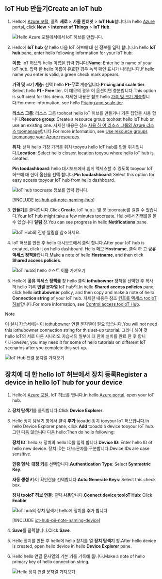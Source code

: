 ## <a name="create-an-iot-hub"></a><span data-ttu-id="8f109-101">IoT Hub 만들기</span><span class="sxs-lookup"><span data-stu-id="8f109-101">Create an IoT hub</span></span>

1. <span data-ttu-id="8f109-102">Hello에 [Azure 포털](https://portal.azure.com/), 클릭 **새로** > **사물 인터넷** > **IoT Hub**합니다.</span><span class="sxs-lookup"><span data-stu-id="8f109-102">In hello [Azure portal](https://portal.azure.com/), click **New** > **Internet of Things** > **IoT Hub**.</span></span>

   ![Hello Azure 포털에서에서 IoT 허브를 만듭니다.](../articles/iot-hub/media/iot-hub-create-hub-and-device/1_create-azure-iot-hub-portal.png)
2. <span data-ttu-id="8f109-104">Hello에 **IoT hub** 창 hello 다음 IoT 허브에 대 한 정보를 입력 합니다.</span><span class="sxs-lookup"><span data-stu-id="8f109-104">In hello **IoT hub** pane, enter hello following information for your IoT hub:</span></span>

     <span data-ttu-id="8f109-105">**이름**: IoT 허브의 hello 이름을 입력 합니다.</span><span class="sxs-lookup"><span data-stu-id="8f109-105">**Name**: Enter hello name of your IoT hub.</span></span> <span data-ttu-id="8f109-106">입력 한 hello 이름이 유효한 경우 녹색 확인 표시가 나타납니다.</span><span class="sxs-lookup"><span data-stu-id="8f109-106">If hello name you enter is valid, a green check mark appears.</span></span>

     <span data-ttu-id="8f109-107">**가격 및 크기 계층**: 선택 hello **F1-무료** 계층입니다.</span><span class="sxs-lookup"><span data-stu-id="8f109-107">**Pricing and scale tier**: Select hello **F1 - Free** tier.</span></span> <span data-ttu-id="8f109-108">이 데모의 경우 이 옵션이면 충분합니다.</span><span class="sxs-lookup"><span data-stu-id="8f109-108">This option is sufficient for this demo.</span></span> <span data-ttu-id="8f109-109">자세한 내용은 참조 hello [가격 및 크기 계층](https://azure.microsoft.com/pricing/details/iot-hub/)합니다.</span><span class="sxs-lookup"><span data-stu-id="8f109-109">For more information, see hello [Pricing and scale tier](https://azure.microsoft.com/pricing/details/iot-hub/).</span></span>

     <span data-ttu-id="8f109-110">**리소스 그룹**: 리소스 그룹 toohost hello IoT 허브를 만들거나 기존 집합을 사용 합니다.</span><span class="sxs-lookup"><span data-stu-id="8f109-110">**Resource group**: Create a resource group toohost hello IoT hub or use an existing one.</span></span> <span data-ttu-id="8f109-111">자세한 내용은 참조 [사용 하 여 리소스 그룹의 Azure 리소스 toomanage](../articles/azure-resource-manager/resource-group-portal.md)합니다.</span><span class="sxs-lookup"><span data-stu-id="8f109-111">For more information, see [Use resource groups toomanage your Azure resources](../articles/azure-resource-manager/resource-group-portal.md).</span></span>

     <span data-ttu-id="8f109-112">**위치**: 선택 hello 가장 가까운 위치 tooyou hello IoT hub를 만들 위치입니다.</span><span class="sxs-lookup"><span data-stu-id="8f109-112">**Location**: Select hello closest location tooyou where hello IoT hub is created.</span></span>

     <span data-ttu-id="8f109-113">**Pin toodashboard**: hello 대시보드에서 쉽게 액세스할 수 있도록 tooyour IoT 허브에 대 한이 옵션을 선택 합니다.</span><span class="sxs-lookup"><span data-stu-id="8f109-113">**Pin toodashboard**: Select this option for easy access tooyour IoT hub from hello dashboard.</span></span>

   ![IoT hub toocreate 정보를 입력 합니다.](../articles/iot-hub/media/iot-hub-create-hub-and-device/2_fill-in-fields-for-azure-iot-hub-portal.png)

   [!INCLUDE [iot-hub-pii-note-naming-hub](iot-hub-pii-note-naming-hub.md)]

3. <span data-ttu-id="8f109-115">**만들기**를 클릭합니다.</span><span class="sxs-lookup"><span data-stu-id="8f109-115">Click **Create**.</span></span> <span data-ttu-id="8f109-116">IoT hub는 몇 분 toocreate를 걸릴 수 있습니다.</span><span class="sxs-lookup"><span data-stu-id="8f109-116">Your IoT hub might take a few minutes toocreate.</span></span> <span data-ttu-id="8f109-117">Hello에서 진행률을 볼 수 있습니다 **알림** 창.</span><span class="sxs-lookup"><span data-stu-id="8f109-117">You can see progress in hello **Notifications** pane.</span></span>

   ![IoT Hub의 진행 알림을 참조하세요.](../articles/iot-hub/media/iot-hub-create-hub-and-device/3_notification-azure-iot-hub-creation-progress-portal.png)

4. <span data-ttu-id="8f109-119">IoT 허브를 만든 후 hello 대시보드에서 클릭 합니다.</span><span class="sxs-lookup"><span data-stu-id="8f109-119">After your IoT hub is created, click it on hello dashboard.</span></span> <span data-ttu-id="8f109-120">Hello 메모 **Hostname**, 클릭 하 고 **공유 액세스 정책을**합니다.</span><span class="sxs-lookup"><span data-stu-id="8f109-120">Make a note of hello **Hostname**, and then click **Shared access policies**.</span></span>

   ![IoT hub의 hello 호스트 이름 가져오기](../articles/iot-hub/media/iot-hub-create-hub-and-device/4_get-azure-iot-hub-hostname-portal.png)

5. <span data-ttu-id="8f109-122">Hello에 **공유 액세스 정책을** 창 hello 클릭 **iothubowner** 정책을 선택한 후 복사 하 hello 기록 **연결 문자열** IoT hub의.</span><span class="sxs-lookup"><span data-stu-id="8f109-122">In hello **Shared access policies** pane, click hello **iothubowner** policy, and then copy and make a note of hello **Connection string** of your IoT hub.</span></span> <span data-ttu-id="8f109-123">자세한 내용은 참조 [컨트롤 액세스 tooIoT 허브](../articles/iot-hub/iot-hub-devguide-security.md)합니다.</span><span class="sxs-lookup"><span data-stu-id="8f109-123">For more information, see [Control access tooIoT Hub](../articles/iot-hub/iot-hub-devguide-security.md).</span></span>

> [!NOTE] 
<span data-ttu-id="8f109-124">이 설치 자습서에는 이 iothubowner 연결 문자열이 필요 없습니다.</span><span class="sxs-lookup"><span data-stu-id="8f109-124">You will not need this iothubowner connection string for this set-up tutorial.</span></span> <span data-ttu-id="8f109-125">그러나 해야 것 hello IoT의 서로 다른 시나리오 자습서의 일부에 대 한이 설치를 완료 한 후 합니다.</span><span class="sxs-lookup"><span data-stu-id="8f109-125">However, you may need it for some of hello tutorials on different IoT scenarios after you complete this set-up.</span></span>

   ![IoT Hub 연결 문자열 가져오기](../articles/iot-hub/media/iot-hub-create-hub-and-device/5_get-azure-iot-hub-connection-string-portal.png)

## <a name="register-a-device-in-hello-iot-hub-for-your-device"></a><span data-ttu-id="8f109-127">장치에 대 한 hello IoT 허브에서 장치 등록</span><span class="sxs-lookup"><span data-stu-id="8f109-127">Register a device in hello IoT hub for your device</span></span>

1. <span data-ttu-id="8f109-128">Hello에 [Azure 포털](https://portal.azure.com/), IoT 허브를 엽니다.</span><span class="sxs-lookup"><span data-stu-id="8f109-128">In hello [Azure portal](https://portal.azure.com/), open your IoT hub.</span></span>

2. <span data-ttu-id="8f109-129">**장치 탐색기**를 클릭합니다.</span><span class="sxs-lookup"><span data-stu-id="8f109-129">Click **Device Explorer**.</span></span>
3. <span data-ttu-id="8f109-130">Hello 장치 탐색기 창에서 클릭 **추가** tooadd 장치 tooyour IoT 허브입니다.</span><span class="sxs-lookup"><span data-stu-id="8f109-130">In hello Device Explorer pane, click **Add** tooadd a device tooyour IoT hub.</span></span> <span data-ttu-id="8f109-131">그런 다음 않습니다 다음 hello:</span><span class="sxs-lookup"><span data-stu-id="8f109-131">Then do hello following:</span></span>

   <span data-ttu-id="8f109-132">**장치 ID**: hello 새 장치의 hello ID를 입력 합니다.</span><span class="sxs-lookup"><span data-stu-id="8f109-132">**Device ID**: Enter hello ID of hello new device.</span></span> <span data-ttu-id="8f109-133">장치 ID는 대/소문자를 구분합니다.</span><span class="sxs-lookup"><span data-stu-id="8f109-133">Device IDs are case sensitive.</span></span>

   <span data-ttu-id="8f109-134">**인증 형식**: **대칭 키**를 선택합니다.</span><span class="sxs-lookup"><span data-stu-id="8f109-134">**Authentication Type**: Select **Symmetric Key**.</span></span>

   <span data-ttu-id="8f109-135">**자동 생성 키**:이 확인란을 선택합니다.</span><span class="sxs-lookup"><span data-stu-id="8f109-135">**Auto Generate Keys**: Select this check box.</span></span>

   <span data-ttu-id="8f109-136">**장치 tooIoT 허브 연결**: 클릭 **사용**합니다.</span><span class="sxs-lookup"><span data-stu-id="8f109-136">**Connect device tooIoT Hub**: Click **Enable**.</span></span>

   ![IoT hub의 장치 탐색기 hello에 장치를 추가 합니다.](../articles/iot-hub/media/iot-hub-create-hub-and-device/6_add-device-in-azure-iot-hub-device-explorer-portal.png)

   [!INCLUDE [iot-hub-pii-note-naming-device](iot-hub-pii-note-naming-device.md)]

4. <span data-ttu-id="8f109-138">**Save**를 클릭합니다.</span><span class="sxs-lookup"><span data-stu-id="8f109-138">Click **Save**.</span></span>
5. <span data-ttu-id="8f109-139">Hello 장치를 만든 후 hello에 hello 장치를 열 **장치 탐색기** 창.</span><span class="sxs-lookup"><span data-stu-id="8f109-139">After hello device is created, open hello device in hello **Device Explorer** pane.</span></span>
6. <span data-ttu-id="8f109-140">Hello hello 연결 문자열의 기본 키를 기록해 둡니다.</span><span class="sxs-lookup"><span data-stu-id="8f109-140">Make a note of hello primary key of hello connection string.</span></span>

   ![Hello 장치 연결 문자열 가져오기](../articles/iot-hub/media/iot-hub-create-hub-and-device/7_get-device-connection-string-in-device-explorer-portal.png)
